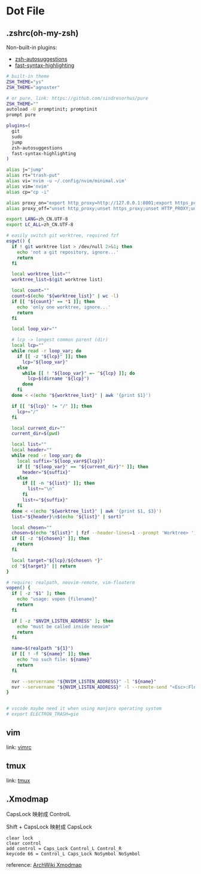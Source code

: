 # Dot File

## .zshrc(oh-my-zsh)

Non-built-in plugins:

- [zsh-autosuggestions](https://github.com/zsh-users/zsh-autosuggestions)
- [fast-syntax-highlighting](https://github.com/zdharma/fast-syntax-highlighting)

```sh
# built-in theme
ZSH_THEME="ys"
ZSH_THEME="agnoster"

# or pure, link: https://github.com/sindresorhus/pure
ZSH_THEME=""
autoload -U promptinit; promptinit
prompt pure

plugins=(
  git
  sudo
  jump
  zsh-autosuggestions
  fast-syntax-highlighting
)

alias j="jump"
alias rt="trash-put"
alias vi='nvim -u ~/.config/nvim/minimal.vim'
alias vim='nvim'
alias cp="cp -i"

alias proxy_on="export http_proxy=http://127.0.0.1:8001;export https_proxy=http://127.0.0.1:8001;export HTTP_PROXY=http://127.0.0.1:8001;export HTTPS_PROXY=http://127.0.0.1:8001;"
alias proxy_off="unset http_proxy;unset https_proxy;unset HTTP_PROXY;unset HTTPS_PROXY;"

export LANG=zh_CN.UTF-8
export LC_ALL=zh_CN.UTF-8

# easily switch git worktree, required fzf
esgwt() {
  if ! git worktree list > /dev/null 2>&1; then
    echo 'not a git repository, ignore...'
    return
  fi

  local worktree_list=""
  worktree_list=$(git worktree list)

  local count=""
  count=$(echo "${worktree_list}" | wc -l)
  if [[ "${count}" == *1 ]]; then
    echo 'only one worktree, ignore...'
    return
  fi

  local loop_var=""

  # lcp -> longest common parent (dir)
  local lcp=""
  while read -r loop_var; do
    if [[ -z "${lcp}" ]]; then
      lcp="${loop_var}"
    else
      while [[ ! "${loop_var}" =~ ^${lcp} ]]; do
        lcp=$(dirname "${lcp}")
      done
    fi
  done < <(echo "${worktree_list}" | awk '{print $1}')

  if [[ "${lcp}" != "/" ]]; then
    lcp+="/"
  fi

  local current_dir=""
  current_dir=$(pwd)

  local list=""
  local header=""
  while read -r loop_var; do
    local suffix="${loop_var#${lcp}}"
    if [[ "${loop_var}" == "${current_dir}"* ]]; then
      header="${suffix}"
    else
      if [[ -n "${list}" ]]; then
        list+="\n"
      fi
      list+="${suffix}"
    fi
  done < <(echo "${worktree_list}" | awk '{print $1, $3}')
  list="${header}\n$(echo "${list}" | sort)"

  local chosen=""
  chosen=$(echo "${list}" | fzf --header-lines=1 --prompt 'Worktree> ')
  if [[ -z "${chosen}" ]]; then
    return
  fi

  local target="${lcp}/${chosen% *}"
  cd "${target}" || return
}

# require: realpath, neovim-remote, vim-floaterm
vopen() {
  if [ -z "$1" ]; then
    echo "usage: vopen {filename}"
    return
  fi

  if [ -z "$NVIM_LISTEN_ADDRESS" ]; then
    echo "must be called inside neovim"
    return
  fi

  name=$(realpath "${1}")
  if [[ ! -f "${name}" ]]; then
    echo "no such file: ${name}"
    return
  fi

  nvr --servername "${NVIM_LISTEN_ADDRESS}" -l "${name}"
  nvr --servername "${NVIM_LISTEN_ADDRESS}" -l --remote-send "<Esc>:FloatermToggle<CR>"
}


# vscode maybe need it when using manjaro operating system
# export ELECTRON_TRASH=gio
```

## vim

link: [vimrc](https://github.com/CsYakamoz/vimrc)

## tmux

link: [tmux](../tmux/README.md)

## .Xmodmap

CapsLock 映射成 ControlL

Shift + CapsLock 映射成 CapsLock

```xmodmap
clear lock
clear control
add control = Caps_Lock Control_L Control_R
keycode 66 = Control_L Caps_Lock NoSymbol NoSymbol
```

reference: [ArchWiki Xmodmap](<https://wiki.archlinux.org/index.php/Xmodmap_(%E7%AE%80%E4%BD%93%E4%B8%AD%E6%96%87)>)
